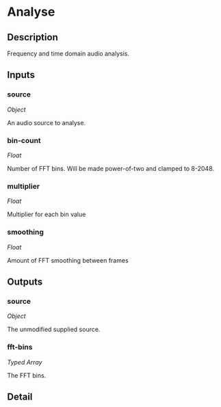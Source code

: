 # Analyse

## Description
Frequency and time domain audio analysis.

## Inputs
### source

*Object*

An audio source to analyse.

### bin-count

*Float*

Number of FFT bins. Will be made power-of-two and clamped to 8-2048.

### multiplier

*Float*

Multiplier for each bin value

### smoothing

*Float*

Amount of FFT smoothing between frames

## Outputs
### source

*Object*

The unmodified supplied source.

### fft-bins

*Typed Array*

The FFT bins.

## Detail

